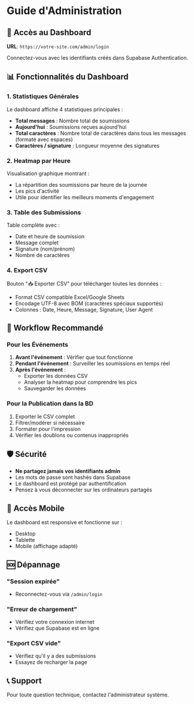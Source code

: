# Guide d'Administration

## 🔐 Accès au Dashboard

**URL**: `https://votre-site.com/admin/login`

Connectez-vous avec les identifiants créés dans Supabase Authentication.

## 📊 Fonctionnalités du Dashboard

### 1. Statistiques Générales

Le dashboard affiche 4 statistiques principales :

- **Total messages** : Nombre total de soumissions
- **Aujourd'hui** : Soumissions reçues aujourd'hui
- **Total caractères** : Nombre total de caractères dans tous les messages (formaté avec espaces)
- **Caractères / signature** : Longueur moyenne des signatures

### 2. Heatmap par Heure

Visualisation graphique montrant :

- La répartition des soumissions par heure de la journée
- Les pics d'activité
- Utile pour identifier les meilleurs moments d'engagement

### 3. Table des Submissions

Table complète avec :

- Date et heure de soumission
- Message complet
- Signature (nom/prénom)
- Nombre de caractères

### 4. Export CSV

Bouton "📥 Exporter CSV" pour télécharger toutes les données :

- Format CSV compatible Excel/Google Sheets
- Encodage UTF-8 avec BOM (caractères spéciaux supportés)
- Colonnes : Date, Heure, Message, Signature, User Agent

## 🔄 Workflow Recommandé

### Pour les Événements

1. **Avant l'événement** : Vérifier que tout fonctionne
2. **Pendant l'événement** : Surveiller les soumissions en temps réel
3. **Après l'événement** :
   - Exporter les données CSV
   - Analyser la heatmap pour comprendre les pics
   - Sauvegarder les données

### Pour la Publication dans la BD

1. Exporter le CSV complet
2. Filtrer/modérer si nécessaire
3. Formater pour l'impression
4. Vérifier les doublons ou contenus inappropriés

## 🛡️ Sécurité

- **Ne partagez jamais vos identifiants admin**
- Les mots de passe sont hashés dans Supabase
- Le dashboard est protégé par authentification
- Pensez à vous déconnecter sur les ordinateurs partagés

## 📱 Accès Mobile

Le dashboard est responsive et fonctionne sur :

- Desktop
- Tablette
- Mobile (affichage adapté)

## 🆘 Dépannage

### "Session expirée"

- Reconnectez-vous via `/admin/login`

### "Erreur de chargement"

- Vérifiez votre connexion internet
- Vérifiez que Supabase est en ligne

### "Export CSV vide"

- Vérifiez qu'il y a des submissions
- Essayez de recharger la page

## 📞 Support

Pour toute question technique, contactez l'administrateur système.
